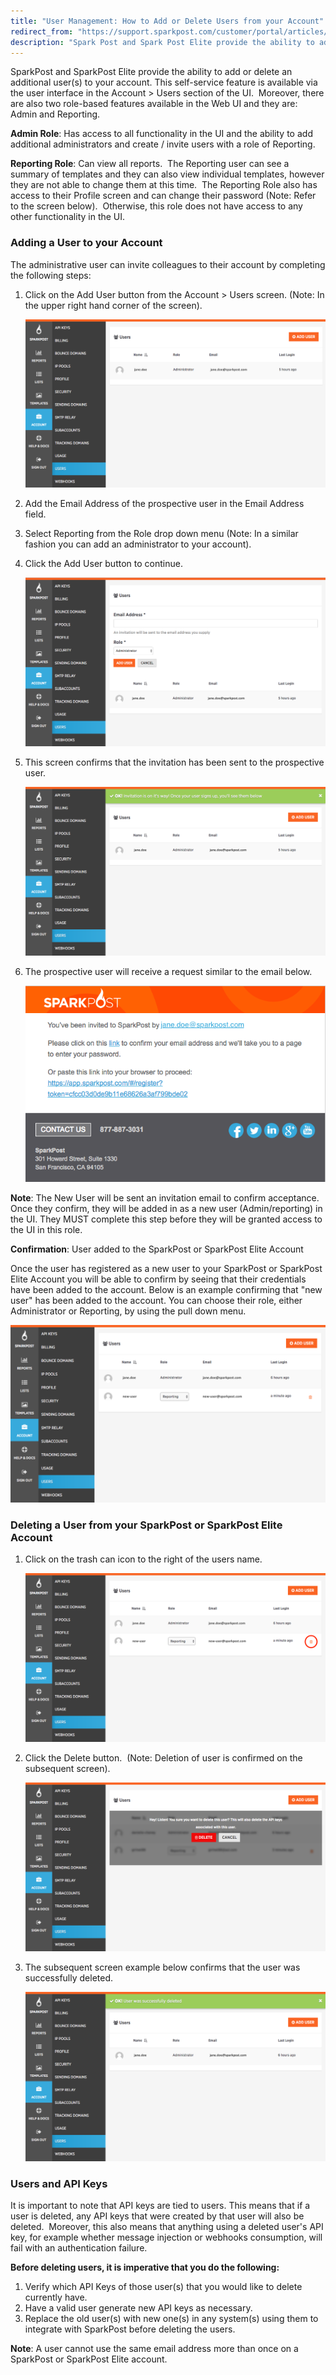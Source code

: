 ```yaml
---
title: "User Management: How to Add or Delete Users from your Account"
redirect_from: "https://support.sparkpost.com/customer/portal/articles/2218176-user-management-how-to-add-or-delete-users-from-your-account"
description: "Spark Post and Spark Post Elite provide the ability to add or delete an additional user s to your account This self service feature is available via the user interface in the Account Users section of the UI Moreover there are also two role based features available in the Web..."
---
```


SparkPost and SparkPost Elite provide the ability to add or delete an additional user(s) to your account. This self-service feature is available via the user interface in the Account > Users section of the UI.  Moreover, there are also two role-based features available in the Web UI and they are: Admin and Reporting.

**Admin Role**: Has access to all functionality in the UI and the ability to add additional administrators and create / invite users with a role of Reporting.

**Reporting Role**: Can view all reports.  The Reporting user can see a summary of templates and they can also view individual templates, however they are not able to change them at this time.  The Reporting Role also has access to their Profile screen and can change their password (Note: Refer to the screen below).  Otherwise, this role does not have access to any other functionality in the UI.

### Adding a User to your Account 

The administrative user can invite colleagues to their account by completing the following steps:

1. Click on the Add User button from the Account > Users screen. (Note: In the upper right hand corner of the screen).
	
	![](media/user-management/basic_original.png)

2. Add the Email Address of the prospective user in the Email Address field. 
3. Select Reporting from the Role drop down menu (Note: In a similar fashion you can add an administrator to your account).
4. Click the Add User button to continue.
	
	![](media/user-management/howtoadd_original.png)

5. This screen confirms that the invitation has been sent to the prospective user.
	
	![](media/user-management/invitationsent_original.png)

6. The prospective user will receive a request similar to the email below.

	![](media/user-management/email_original.png)

**Note**: The New User will be sent an invitation email to confirm acceptance. Once they confirm, they will be added in as a new user (Admin/reporting) in the UI. They MUST complete this step before they will be granted access to the UI in this role.

**Confirmation**: User added to the SparkPost or SparkPost Elite Account

Once the user has registered as a new user to your SparkPost or SparkPost Elite Account you will be able to confirm by seeing that their credentials have been added to the account. Below is an example confirming that "new user" has been added to the account. You can choose their role, either Administrator or Reporting, by using the pull down menu.

![](media/user-management/newuseradded_original.png)

### Deleting a User from your SparkPost or SparkPost Elite Account 

1. Click on the trash can icon to the right of the users name.

	![](media/user-management/circledelete_original.png)

2. Click the Delete button.  (Note: Deletion of user is confirmed on the subsequent screen).

	![](media/user-management/areyousure_original.png)

3. The subsequent screen example below confirms that the user was successfully deleted. 

	![](media/user-management/userdeleted_original.png)

### Users and API Keys 

It is important to note that API keys are tied to users. This means that if a user is deleted, any API keys that were created by that user will also be deleted.  Moreover, this also means that anything using a deleted user's API key, for example whether message injection or webhooks consumption, will fail with an authentication failure.

**Before deleting users, it is imperative that you do the following:**

1. Verify which API Keys of those user(s) that you would like to delete currently have.
2. Have a valid user generate new API keys as necessary.
3. Replace the old user(s) with new one(s) in any system(s) using them to integrate with SparkPost before deleting the users.

**Note**: A user cannot use the same email address more than once on a SparkPost or SparkPost Elite account.